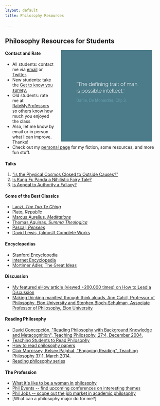 ```yaml
---
layout: default
title: Philosophy Resources

--- 
```


## Philosophy Resources for Students ##

<img src="/img/possibleintellect.png" alt="dante-intellect" align="right" hspace="20" height="300" width="300">



#### Contact and Rate ####

* All students: contact me via [email](keith.buhler@uky.edu) or [Twitter](https://twitter.com/Keith_Buhler). 
* New students: take the [Get to know you survey.](https://docs.google.com/forms/d/17A6-27pW2lrI4S6rEpV8GIh_OycvQHCc01fkyuoxPYw/edit?usp=drive_web) 
* Old students: rate me at [RateMyProfessors](http://www.ratemyprofessors.com/ShowRatings.jsp?tid=1822771) so others know how much you enjoyed the class. 
* Also, let me know by email or in person what I can improve. Thanks!
* Check out my [personal page](/fun/) for my fiction, some resources, and more fun stuff.

#### Talks
1. ["Is the Physical Cosmos Closed to Outside Causes?"](https://www.youtube.com/watch?v=iocy6CAQ2_k)
2. [Is Kung Fu Panda a Nihilistic Fairy Tale?](https://www.youtube.com/watch?v=5BFtrYs5V64)
3. [Is Appeal to Authority a Fallacy?](https://www.youtube.com/watch?v=-AWvFMnKJlE)

#### Some of the Best Classics
* [Laozi, *The Tao Te Ching*](http://www.sacred-texts.com/tao/taote.htm)
* [Plato, *Republic*](http://www.perseus.tufts.edu/hopper/text?doc=Perseus:text:1999.01.0168)
* [Marcus Aurelius, *Meditations*](http://classics.mit.edu/Antoninus/meditations.1.one.html)
* [Thomas Aquinas, *Summa Theologica*](http://www.newadvent.org/summa/)
* [Pascal, *Pensees*](http://www.ccel.org/ccel/pascal/pensees.ii.html)
* [David Lewis, (almost) Complete Works](http://www.andrewmbailey.com/dkl/)


#### Encyclopedias
* [Stanford Encyclopedia](http://plato.stanford.edu/)
* [Internet Encyclopedia](http://www.iep.utm.edu/)
* [Mortimer Adler, The Great Ideas](http://www.thegreatideas.org/)

#### Discussion
* [My featured eHow article (viewed +200,000 times) on How to Lead a Discussion](http://www.wikihow.com/Lead-a-Discussion)
* [Making thinking manifest through think alouds, Ann Cahill, Professor of Philosophy, Elon University and Stephen Bloch-Schulman, Associate Professor of Philosophy, Elon University](http://www.elon.edu/e-web/academics/teaching/tlconference/makingThinking.xhtml)

#### Reading Philosophy
* [David Concepción, "Reading Philosophy with Background Knowledge and Metacognition", Teaching Philosophy, 27:4, December 2004.](http://writing.dawsoncollege.qc.ca/wp-content/uploads/2011/09/Reading-Philosophy-Concepcion-2004.pdf)
* [Teaching Students to Read Philosophy](http://www.pdcnet.org/collection/show?id=teachphil_2004_0027_0004_0351_0368&file_type=pdf)
* [How to read philosophy papers](https://sites.google.com/a/wellesley.edu/pinkguidetophilosophy/how-to-read)
* [Clair Morrissey, Kelsey Palghat, "Engaging Reading", Teaching Philosophy 37:1, March 2014.](http://works.bepress.com/clair_morrissey/4/)
* [Reading philosophy series](http://www.wiley.com/WileyCDA/Section/id-404050.html)

#### The Profession
* [What it's like to be a woman in philosophy](https://beingawomaninphilosophy.wordpress.com/)
* [Phil Events -- find upcoming conferences on interesting themes](http://philevents.org/)
* [Phil Jobs -- scope out the job market in academic philosophy](http://philjobs.org/)
* [What can a philosophy major do for me?]